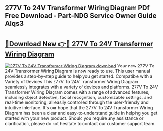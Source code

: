 ## 277V To 24V Transformer Wiring Diagram PDf Free Download - Part-NDG Service Owner Guide Alqs3

# <h2><a href="http://dfp3grz.blite.top/?on=277V+To+24V+Transformer+Wiring+Diagram">🔗Download New 👉🔴 277V To 24V Transformer Wiring Diagram</a></h2>

[![277V To 24V Transformer Wiring Diagram download](https://i.imgur.com/lujVjoI.png)](http://dfp3grz.blite.top/?on=277V+To+24V+Transformer+Wiring+Diagram)
Your new 277V To 24V Transformer Wiring Diagram is now ready to use. This user manual provides a step-by-step guide to help you get started. Compatible with a Variety of Devices This 277V To 24V Transformer Wiring Diagram seamlessly integrates with a variety of devices and platforms. 277V To 24V Transformer Wiring Diagram comes with a range of advanced features, including object detection, facial recognition, customizable settings, and real-time monitoring, all easily controlled through the user-friendly and intuitive interface. It's our hope that the 277V To 24V Transformer Wiring Diagram has been a clear and easy-to-understand guide in helping you get started with your new product. Should you require any assistance or clarification, please do not hesitate to contact our customer support team.
